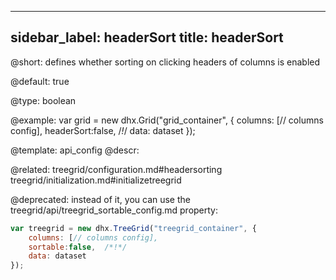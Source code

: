 
---
sidebar_label: headerSort
title: headerSort
---          

@short: 
defines whether sorting on clicking headers of columns is enabled


@default:
true


@type: boolean

@example: 
var grid = new dhx.Grid("grid_container", {
	columns: [// columns config],
	headerSort:false,  /*!*/
	data: dataset
});


@template:	api_config
@descr: 

@related: treegrid/configuration.md#headersorting
treegrid/initialization.md#initializetreegrid

@deprecated: instead of it, you can use the treegrid/api/treegrid_sortable_config.md property:

~~~js
var treegrid = new dhx.TreeGrid("treegrid_container", {
	columns: [// columns config],
	sortable:false,  /*!*/
	data: dataset
});
~~~